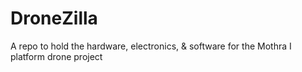 # DroneZilla
A repo to hold the hardware, electronics, &amp; software for the Mothra I platform drone project
